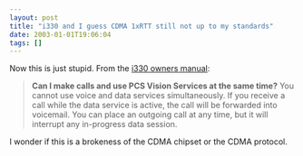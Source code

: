 ```yaml
---
layout: post
title: "i330 and I guess CDMA 1xRTT still not up to my standards"
date: 2003-01-01T19:06:04
tags: []
---
```


Now this is just stupid. From the [i330 owners manual][1]: 

> **Can I make calls and use PCS Vision Services at the same time?** You cannot use voice and data services simultaneously. If you receive a call while the data service is active, the call will be forwarded into voicemail. You can place an outgoing call at any time, but it will interrupt any in-progress data session. 

I wonder if this is a brokeness of the CDMA chipset or the CDMA protocol.

   [1]: http://www.samsungtelecom.com/pdf/I330.pdf



